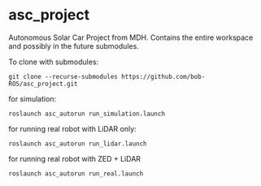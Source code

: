 # asc_project
Autonomous Solar Car Project from MDH. Contains the entire workspace and possibly in the future submodules.

To clone with submodules: 

`git clone --recurse-submodules https://github.com/bob-ROS/asc_project.git`

for simulation:

`roslaunch asc_autorun run_simulation.launch`

for running real robot with LiDAR only:

`roslaunch asc_autorun run_lidar.launch`

for running real robot with ZED + LiDAR

`roslaunch asc_autorun run_real.launch`

